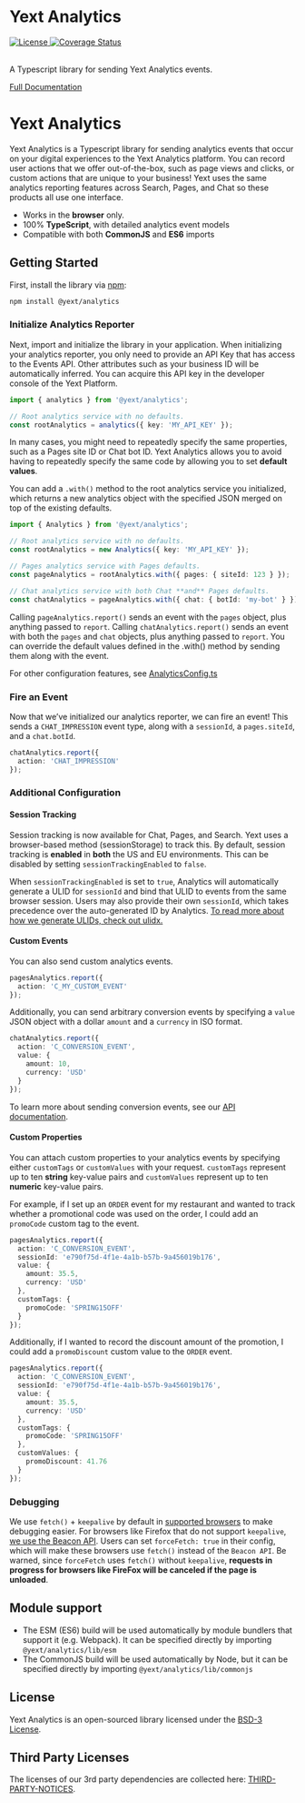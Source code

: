 # Yext Analytics

<div>
  <a href="./LICENSE">
    <img src="https://img.shields.io/badge/License-BSD%203--Clause-blue.svg" alt="License"/>
  </a>
  <a href='https://coveralls.io/github/yext/analytics?branch=main'>
    <img src='https://coveralls.io/repos/github/yext/analytics/badge.svg?branch=main' alt='Coverage Status' />
  </a>
</div>
<br>

A Typescript library for sending Yext Analytics events.

[Full Documentation](./docs/analytics.md)

# Yext Analytics

Yext Analytics is a Typescript library for sending analytics events that occur on your digital experiences to the Yext Analytics platform. You can record user actions that we offer out-of-the-box, such as page views and clicks, or custom actions that are unique to your business! Yext uses the same analytics reporting features across Search, Pages, and Chat so these products all use one interface.

- Works in the **browser** only.
- 100% **TypeScript**, with detailed analytics event models
- Compatible with both **CommonJS** and **ES6** imports

## Getting Started

First, install the library via [npm](https://www.npmjs.com/get-npm):

```bash
npm install @yext/analytics
```

### Initialize Analytics Reporter

Next, import and initialize the library in your application. When initializing your analytics reporter, you only need to provide an API Key that has access to the Events API. Other attributes such as your business ID will be automatically inferred. You can acquire this API key in the developer console of the Yext Platform.

```ts
import { analytics } from '@yext/analytics';

// Root analytics service with no defaults.
const rootAnalytics = analytics({ key: 'MY_API_KEY' });
```

In many cases, you might need to repeatedly specify the same properties, such as a Pages site ID or Chat bot ID. Yext Analytics allows you to avoid having to repeatedly specify the same code by allowing you to set **default values**.

You can add a `.with()` method to the root analytics service you initialized, which returns a new analytics object with the specified JSON merged on top of the existing defaults.

```ts
import { Analytics } from '@yext/analytics';

// Root analytics service with no defaults.
const rootAnalytics = new Analytics({ key: 'MY_API_KEY' });

// Pages analytics service with Pages defaults.
const pageAnalytics = rootAnalytics.with({ pages: { siteId: 123 } });

// Chat analytics service with both Chat **and** Pages defaults.
const chatAnalytics = pageAnalytics.with({ chat: { botId: 'my-bot' } });
```

Calling `pageAnalytics.report()` sends an event with the `pages` object, plus anything passed to `report`. Calling `chatAnalytics.report()` sends an event with both the `pages` and `chat` objects, plus anything passed to `report`. You can override the default values defined in the .with() method by sending them along with the event.

For other configuration features, see [AnalyticsConfig.ts](/docs/analytics.analyticsconfig.md)

### Fire an Event

Now that we’ve initialized our analytics reporter, we can fire an event! This sends a `CHAT_IMPRESSION` event type, along with a `sessionId`, a `pages.siteId`, and a `chat.botId`.

```ts
chatAnalytics.report({
  action: 'CHAT_IMPRESSION'
});
```

### Additional Configuration

#### Session Tracking

Session tracking is now available for Chat, Pages, and Search. Yext uses a browser-based method (sessionStorage) to track this. By default, session tracking is **enabled** in **both** the US and EU environments. This can be disabled by setting `sessionTrackingEnabled` to `false`.

When `sessionTrackingEnabled` is set to `true`, Analytics will automatically generate a ULID for `sessionId` and bind that ULID to events from the same browser session. Users may also provide their own `sessionId`, which takes precedence over the auto-generated ID by Analytics. [To read more about how we generate ULIDs, check out ulidx.](https://github.com/perry-mitchell/ulidx)

#### Custom Events

You can also send custom analytics events.

```ts
pagesAnalytics.report({
  action: 'C_MY_CUSTOM_EVENT'
});
```

Additionally, you can send arbitrary conversion events by specifying a `value` JSON object with a dollar `amount` and a `currency` in ISO format.

```ts
chatAnalytics.report({
  action: 'C_CONVERSION_EVENT',
  value: {
    amount: 10,
    currency: 'USD'
  }
});
```

To learn more about sending conversion events, see our [API documentation](https://hitchhikers.yext.com/docs/eventsapis/events/events#operation/sendEvents).

#### Custom Properties

You can attach custom properties to your analytics events by specifying either `customTags` or `customValues` with your request. `customTags` represent up to ten **string** key-value pairs and `customValues` represent up to ten **numeric** key-value pairs.

For example, if I set up an `ORDER` event for my restaurant and wanted to track whether a promotional code was used on the order, I could add an `promoCode` custom tag to the event.

```ts
pagesAnalytics.report({
  action: 'C_CONVERSION_EVENT',
  sessionId: 'e790f75d-4f1e-4a1b-b57b-9a456019b176',
  value: {
    amount: 35.5,
    currency: 'USD'
  },
  customTags: {
    promoCode: 'SPRING15OFF'
  }
});
```

Additionally, if I wanted to record the discount amount of the promotion, I could add a `promoDiscount` custom value to the `ORDER` event.

```ts
pagesAnalytics.report({
  action: 'C_CONVERSION_EVENT',
  sessionId: 'e790f75d-4f1e-4a1b-b57b-9a456019b176',
  value: {
    amount: 35.5,
    currency: 'USD'
  },
  customTags: {
    promoCode: 'SPRING15OFF'
  },
  customValues: {
    promoDiscount: 41.76
  }
});
```

### Debugging

We use `fetch()` + `keepalive` by default in [supported browsers](https://developer.mozilla.org/en-US/docs/Web/API/fetch) to make debugging easier. For browsers like Firefox that do not support `keepalive`, [we use the Beacon API](https://developer.mozilla.org/en-US/docs/Web/API/Beacon_API). Users can set `forceFetch: true` in their config, which will make these browsers use `fetch()` instead of the `Beacon API`. Be warned, since `forceFetch` uses `fetch()` without `keepalive`, **requests in progress for browsers like FireFox will be canceled if the page is unloaded**.

## Module support

- The ESM (ES6) build will be used automatically by module bundlers that support it (e.g. Webpack). It can be specified directly by importing `@yext/analytics/lib/esm`
- The CommonJS build will be used automatically by Node, but it can be specified directly by importing `@yext/analytics/lib/commonjs`

## License

Yext Analytics is an open-sourced library licensed under the [BSD-3 License](./LICENSE).

## Third Party Licenses

The licenses of our 3rd party dependencies are collected here: [THIRD-PARTY-NOTICES](./THIRD-PARTY-NOTICES).
